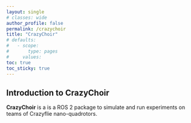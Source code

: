 ```yaml
---
layout: single
# classes: wide
author_profile: false
permalink: /crazychoir
title: "CrazyChoir"
# defaults:
#   - scope:
#       type: pages
#     values:
toc: true
toc_sticky: true
---
```


## Introduction to CrazyChoir


**CrazyChoir** is a is a ROS 2 package to simulate and run experiments on teams of Crazyflie nano-quadrotors.


